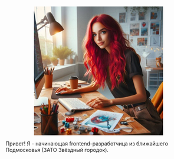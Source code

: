 <p align="center">
<img src="https://github.com/katkovatanya/katkovatanya/blob/main/illustration.jpg" width="350" align="center">
</p>
Привет!
Я - начинающая frontend-разработчица из ближайшего Подмосковья (ЗАТО Звёздный городок).
